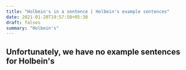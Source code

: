 ```yaml
---
title: "Holbein's in a sentence | Holbein's example sentences"
date: 2021-01-20T19:57:50+05:30
draft: falses
summary: "Holbein's"
---
```

## Unfortunately, we have no example sentences for Holbein's                 
